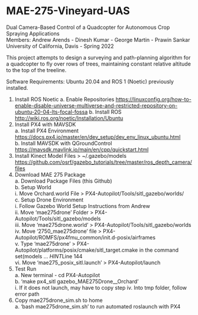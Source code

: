 # MAE-275-Vineyard-UAS
Dual Camera-Based Control of a Quadcopter for Autonomous Crop Spraying Applications  
Members: Andrew Arends - Dinesh Kumar -  George Martin  - Prawin Sankar  
University of California, Davis - Spring 2022

This project attempts to design a surveying and path-planning algorithm for a quadcopter to fly over rows of trees, maintaining constant relative altitude to the top of the treeline.

Software Requirements: Ubuntu 20.04 and ROS 1 (Noetic) previously installed.

1. Install ROS Noetic
    a. Enable Repositories
        https://linuxconfig.org/how-to-enable-disable-universe-multiverse-and-restricted-repository-on-ubuntu-20-04-lts-focal-fossa
    b. Install ROS
      http://wiki.ros.org/noetic/Installation/Ubuntu
2. Install PX4 with MAVSDK  
    a. Install PX4 Environment  
      https://docs.px4.io/master/en/dev_setup/dev_env_linux_ubuntu.html  
    b. Install MAVSDK with QGroundControl  
      https://mavsdk.mavlink.io/main/en/cpp/quickstart.html  
3. Install Kinect Model Files > ~/.gazebo/models  
    https://github.com/osrf/gazebo_tutorials/tree/master/ros_depth_camera/files  
4. Download MAE 275 Package  
    a. Download Package Files (this Github)  
    b. Setup World  
      i. Move Orchard.world File > PX4-Autopilot/Tools/sitl_gazebo/worlds/  
    c. Setup Drone Environment  
      i. Follow Gazebo World Setup Instructions from Andrew  
     ii. Move ‘mae275drone’ Folder > PX4-Autopilot/Tools/sitl_gazebo/models  
    iii. Move ‘mae275drone.world’ > PX4-Autopilot/Tools/sitl_gazebo/worlds  
     iv. Move ‘2750_mae275drone’ file > PX4-Autopilot/ROMFS/px4fmu_common/init.d-posix/airframes  
      v. Type ‘mae275drone’ > PX4-Autopilot/platforms/posix/cmake/sitl_target.cmake in the command set(models           …  *HINT*Line 144  
     vi. Move ‘mae275_posix_sitl.launch’ > PX4-Autopilot/launch  
  5. Test Run   
    a. New terminal -     cd PX4-Autopilot  
    b. ‘make px4_sitl gazebo_MAE275Drone__Orchard’  
      i. If it does not launch, may have to copy step iv. Into tmp folder, follow error path  
  6. Copy mae275drone_sim.sh to home  
    a. ‘bash mae275drone_sim.sh’ to run automated roslaunch with PX4  






